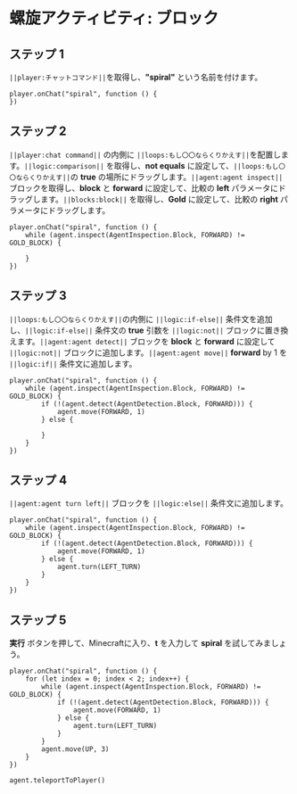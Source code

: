 # 螺旋アクティビティ: ブロック


## ステップ 1
``||player:チャットコマンド||``を取得し、**"spiral"** という名前を付けます。

```blocks
player.onChat("spiral", function () {
})
```

## ステップ 2

``||player:chat command||`` の内側に ``||loops:もし〇〇ならくりかえす||``を配置します。``||logic:comparison||`` を取得し、**not equals** に設定して、``||loops:もし〇〇ならくりかえす||``の **true** の場所にドラッグします。``||agent:agent inspect||`` ブロックを取得し、**block** と **forward** に設定して、比較の **left** パラメータにドラッグします。``||blocks:block||`` を取得し、**Gold** に設定して、比較の **right** パラメータにドラッグします。

```blocks
player.onChat("spiral", function () {
    while (agent.inspect(AgentInspection.Block, FORWARD) != GOLD_BLOCK) {
    	
    }
})
```

## ステップ 3

``||loops:もし〇〇ならくりかえす||``の内側に ``||logic:if-else||`` 条件文を追加し、``||logic:if-else||`` 条件文の **true** 引数を ``||logic:not||`` ブロックに置き換えます。``||agent:agent detect||`` ブロックを **block** と **forward** に設定して ``||logic:not||`` ブロックに追加します。``||agent:agent move||`` **forward** by 1 を ``||logic:if||`` 条件文に追加します。

```blocks
player.onChat("spiral", function () {
    while (agent.inspect(AgentInspection.Block, FORWARD) != GOLD_BLOCK) {
        if (!(agent.detect(AgentDetection.Block, FORWARD))) {
            agent.move(FORWARD, 1)
        } else {
        	
        }
    }
})
```

## ステップ 4

``||agent:agent turn left||`` ブロックを ``||logic:else||`` 条件文に追加します。

```blocks
player.onChat("spiral", function () {
    while (agent.inspect(AgentInspection.Block, FORWARD) != GOLD_BLOCK) {
        if (!(agent.detect(AgentDetection.Block, FORWARD))) {
            agent.move(FORWARD, 1)
        } else {
            agent.turn(LEFT_TURN)
        }
    }
})
```

## ステップ 5
**実行** ボタンを押して、Minecraftに入り、**t** を入力して **spiral** を試してみましょう。

```blocks
player.onChat("spiral", function () { 
    for (let index = 0; index < 2; index++) { 
        while (agent.inspect(AgentInspection.Block, FORWARD) != GOLD_BLOCK) { 
            if (!(agent.detect(AgentDetection.Block, FORWARD))) { 
                agent.move(FORWARD, 1) 
            } else { 
                agent.turn(LEFT_TURN) 
            } 
        } 
        agent.move(UP, 3) 
    } 
}) 
```
```ghost
agent.teleportToPlayer()
```